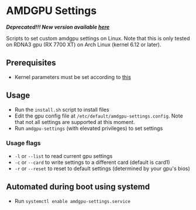 # AMDGPU Settings
***Deprecated!!! New version available [here](https://github.com/yuheho7749/amdgpu-settings-rust)***

Scripts to set custom amdgpu settings on Linux. Note that this is only tested on RDNA3 gpu (RX 7700 XT) on Arch Linux (kernel 6.12 or later).

## Prerequisites
- Kernel parameters must be set according to [this](https://wiki.archlinux.org/title/AMDGPU#Boot_parameter)

## Usage
- Run the `install.sh` script to install files
- Edit the gpu config file at `/etc/default/amdgpu-settings.config`. Note that not all settings are supported at this moment.
- Run `amdgpu-settings` (with elevated privileges) to set settings

### Usage flags
- `-l` or `--list` to read current gpu settings
- `-c` or `--card` to write settings to a different card (default is card1)
- `-r` or `--reset` to reset to default settings (determined by your gpu's bios)

## Automated during boot using systemd
- Run `systemctl enable amdgpu-settings.service`

